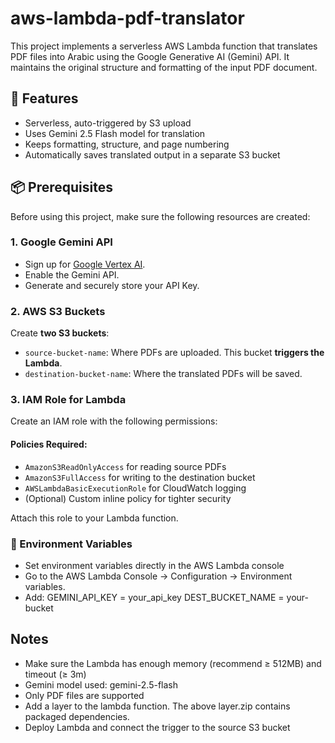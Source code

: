 # aws-lambda-pdf-translator
This project implements a serverless AWS Lambda function that translates PDF files into Arabic using the Google Generative AI (Gemini) API. It maintains the original structure and formatting of the input PDF document.

## 🚀 Features

- Serverless, auto-triggered by S3 upload
- Uses Gemini 2.5 Flash model for translation
- Keeps formatting, structure, and page numbering
- Automatically saves translated output in a separate S3 bucket

## 📦 Prerequisites

Before using this project, make sure the following resources are created:

### 1. Google Gemini API

- Sign up for [Google Vertex AI](https://cloud.google.com/vertex-ai).
- Enable the Gemini API.
- Generate and securely store your API Key.

### 2. AWS S3 Buckets

Create **two S3 buckets**:

- `source-bucket-name`: Where PDFs are uploaded. This bucket **triggers the Lambda**.
- `destination-bucket-name`: Where the translated PDFs will be saved.

### 3. IAM Role for Lambda

Create an IAM role with the following permissions:

#### Policies Required:
- `AmazonS3ReadOnlyAccess` for reading source PDFs
- `AmazonS3FullAccess` for writing to the destination bucket
- `AWSLambdaBasicExecutionRole` for CloudWatch logging
- (Optional) Custom inline policy for tighter security

Attach this role to your Lambda function.

### 📁 Environment Variables

- Set environment variables directly in the AWS Lambda console
- Go to the AWS Lambda Console → Configuration → Environment variables.
- Add:
GEMINI_API_KEY = your_api_key
DEST_BUCKET_NAME = your-bucket



## Notes
- Make sure the Lambda has enough memory (recommend ≥ 512MB) and timeout (≥ 3m)
- Gemini model used: gemini-2.5-flash
- Only PDF files are supported
- Add a layer to the lambda function. The above layer.zip contains packaged dependencies.
- Deploy Lambda and connect the trigger to the source S3 bucket
  

